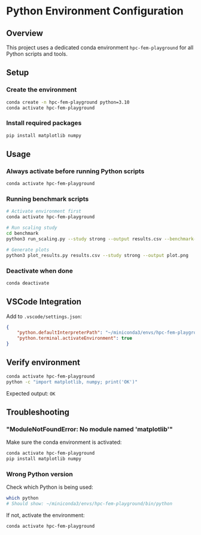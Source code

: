 # Python Environment Configuration

## Overview

This project uses a dedicated conda environment `hpc-fem-playground` for all Python scripts and tools.

## Setup

### Create the environment

```bash
conda create -n hpc-fem-playground python=3.10
conda activate hpc-fem-playground
```

### Install required packages

```bash
pip install matplotlib numpy
```

## Usage

### Always activate before running Python scripts

```bash
conda activate hpc-fem-playground
```

### Running benchmark scripts

```bash
# Activate environment first
conda activate hpc-fem-playground

# Run scaling study
cd benchmark
python3 run_scaling.py --study strong --output results.csv --benchmark-path ../cmake-build-release/benchmark/poisson_scaling/benchmark_poisson

# Generate plots
python3 plot_results.py results.csv --study strong --output plot.png
```

### Deactivate when done

```bash
conda deactivate
```

## VSCode Integration

Add to `.vscode/settings.json`:

```json
{
    "python.defaultInterpreterPath": "~/miniconda3/envs/hpc-fem-playground/bin/python",
    "python.terminal.activateEnvironment": true
}
```

## Verify environment

```bash
conda activate hpc-fem-playground
python -c "import matplotlib, numpy; print('OK')"
```

Expected output: `OK`

## Troubleshooting

### "ModuleNotFoundError: No module named 'matplotlib'"

Make sure the conda environment is activated:
```bash
conda activate hpc-fem-playground
pip install matplotlib numpy
```

### Wrong Python version

Check which Python is being used:
```bash
which python
# Should show: ~/miniconda3/envs/hpc-fem-playground/bin/python
```

If not, activate the environment:
```bash
conda activate hpc-fem-playground
```
